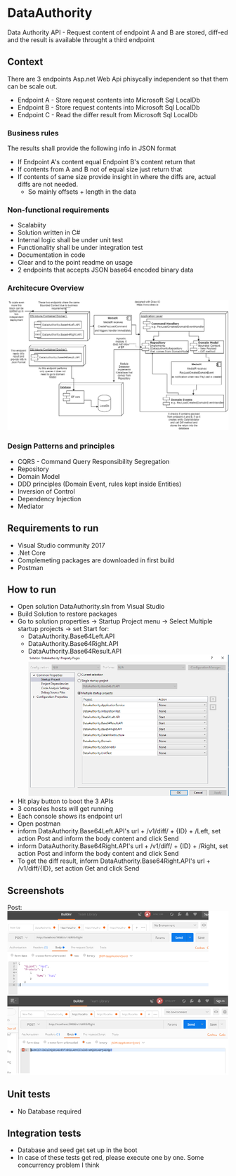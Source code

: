 # DataAuthority
Data Authority API - Request content of endpoint A and B are stored, diff-ed and the result is available throught a third endpoint

## Context

There are 3 endpoints Asp.net Web Api phisycally independent so that them can be scale out.
  - Endpoint A - Store request contents into Microsoft Sql LocalDb
  - Endpoint B - Store request contents into Microsoft Sql LocalDb
  - Endpoint C - Read the differ result from Microsoft Sql LocalDb
### Business rules
 The results shall provide the following info in JSON format
  - If Endpoint A's content equal Endpoint B's content return that
  - If contents from A and B not of equal size just return that
  - If contents of same size provide insight in where the diffs are, actual diffs are not needed.
    - So mainly offsets + length in the data
### Non-functional requirements
  - Scalabiity
  - Solution written in C#
  - Internal logic shall be under unit test
  - Functionality shall be under integration test
  - Documentation in code
  - Clear and to the point readme on usage
  - 2 endpoints that accepts JSON base64 encoded binary data
### Architecure Overview
![alt tag](https://github.com/caetanomb/DataAuthority/blob/master/Architecture%20Overview.png)

### Design Patterns and principles
  - CQRS - Command Query Responsibility Segregation
  - Repository
  - Domain Model
  - DDD principles (Domain Event, rules kept inside Entities)
  - Inversion of Control
  - Dependency Injection
  - Mediator
## Requirements to run

 - Visual Studio community 2017
 - .Net Core
 - Complemeting packages are downloaded in first build
 - Postman
 
## How to run
 - Open solution DataAuthority.sln from Visual Studio
 - Build Solution to restore packages
 - Go to solution properties -> Startup Project menu -> Select Multiple startup projects -> set Start for:
      - DataAuthority.Base64Left.API
      - DataAuthority.Base64Right.API
      - DataAuthority.Base64Result.API
      ![alt tag](https://github.com/caetanomb/DataAuthority/blob/master/Solution%20Property.png)
 - Hit play button to boot the 3 APIs
 - 3 consoles hosts will get running
 - Each console shows its endpoint url
 - Open postman
 - inform DataAuthority.Base64Left.API's url + /v1/diff/ + {ID} + /Left, set action Post and inform the body content and click Send
 - inform DataAuthority.Base64Right.API's url + /v1/diff/ + {ID} + /Right, set action Post and inform the body content and click Send
 - To get the diff result, inform DataAuthority.Base64Right.API's url + /v1/diff/{ID}, set action Get and click Send
 
## Screenshots
 Post:
 ![alt tag](https://github.com/caetanomb/DataAuthority/blob/master/Post%20Json%20format%20data.png)
 ![alt tag](https://github.com/caetanomb/DataAuthority/blob/master/Post%20raw%20base64%20data.png)
 
## Unit tests
 - No Database required

## Integration tests
 - Database and seed get set up in the boot
 - In case of these tests get red, please execute one by one. Some concurrency problem I think
 
 

